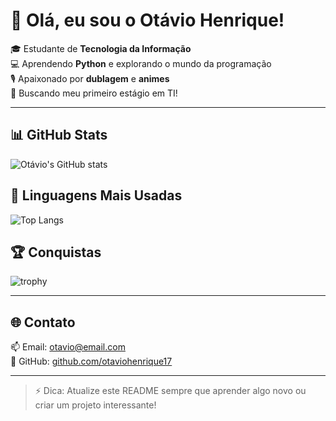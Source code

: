 # 👋 Olá, eu sou o Otávio Henrique!

🎓 Estudante de **Tecnologia da Informação**  
💻 Aprendendo **Python** e explorando o mundo da programação  
🎙️ Apaixonado por **dublagem** e **animes**  
🚀 Buscando meu primeiro estágio em TI!

---

## 📊 GitHub Stats
![Otávio's GitHub stats](https://github-readme-stats.vercel.app/api?username=otaviohenrique17&show_icons=true&theme=radical)

## 🧠 Linguagens Mais Usadas
![Top Langs](https://github-readme-stats.vercel.app/api/top-langs/?username=otaviohenrique17&layout=compact&theme=radical)

## 🏆 Conquistas
![trophy](https://github-profile-trophy.vercel.app/?username=otaviohenrique17&theme=radical&column=7)

---

## 🌐 Contato
📫 Email: [otavio@email.com](mailto:otavio@email.com)  
💼 GitHub: [github.com/otaviohenrique17](https://github.com/otaviohenrique17)

---

> ⚡ Dica: Atualize este README sempre que aprender algo novo ou criar um projeto interessante!
